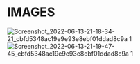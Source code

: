 # IMAGES
![Screenshot_2022-06-13-21-18-34-21_cbfd5348ac19e9e93e8ebf01ddad8c9a 1](https://user-images.githubusercontent.com/81818989/173387721-a2a45449-cac7-4ced-8ba1-ff8127d87e46.jpg)
![Screenshot_2022-06-13-21-19-47-45_cbfd5348ac19e9e93e8ebf01ddad8c9a 1](https://user-images.githubusercontent.com/81818989/173387823-53b9aca6-6edf-46b5-bb9e-7be990987393.jpg)
